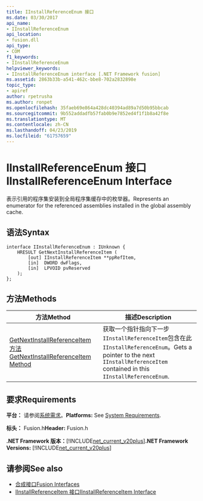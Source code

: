 ```yaml
---
title: IInstallReferenceEnum 接口
ms.date: 03/30/2017
api_name:
- IInstallReferenceEnum
api_location:
- fusion.dll
api_type:
- COM
f1_keywords:
- IInstallReferenceEnum
helpviewer_keywords:
- IInstallReferenceEnum interface [.NET Framework fusion]
ms.assetid: 2863b33b-a541-462c-bbe8-702a2832898e
topic_type:
- apiref
author: rpetrusha
ms.author: ronpet
ms.openlocfilehash: 35faeb69e864a428dc40394ad89a7d50b95bbcab
ms.sourcegitcommit: 9b552addadfb57fab0b9e7852ed4f1f1b8a42f8e
ms.translationtype: MT
ms.contentlocale: zh-CN
ms.lasthandoff: 04/23/2019
ms.locfileid: "61757659"
---
```

# <a name="iinstallreferenceenum-interface"></a><span data-ttu-id="777f4-102">IInstallReferenceEnum 接口</span><span class="sxs-lookup"><span data-stu-id="777f4-102">IInstallReferenceEnum Interface</span></span>
<span data-ttu-id="777f4-103">表示引用的程序集安装到全局程序集缓存中的枚举器。</span><span class="sxs-lookup"><span data-stu-id="777f4-103">Represents an enumerator for the referenced assemblies installed in the global assembly cache.</span></span>  
  
## <a name="syntax"></a><span data-ttu-id="777f4-104">语法</span><span class="sxs-lookup"><span data-stu-id="777f4-104">Syntax</span></span>  
  
```  
interface IInstallReferenceEnum : IUnknown {  
    HRESULT GetNextInstallReferenceItem (  
        [out] IInstallReferenceItem **ppRefItem,  
        [in]  DWORD dwFlags,  
        [in]  LPVOID pvReserved  
    );  
};  
```  
  
## <a name="methods"></a><span data-ttu-id="777f4-105">方法</span><span class="sxs-lookup"><span data-stu-id="777f4-105">Methods</span></span>  
  
|<span data-ttu-id="777f4-106">方法</span><span class="sxs-lookup"><span data-stu-id="777f4-106">Method</span></span>|<span data-ttu-id="777f4-107">描述</span><span class="sxs-lookup"><span data-stu-id="777f4-107">Description</span></span>|  
|------------|-----------------|  
|[<span data-ttu-id="777f4-108">GetNextInstallReferenceItem 方法</span><span class="sxs-lookup"><span data-stu-id="777f4-108">GetNextInstallReferenceItem Method</span></span>](../../../../docs/framework/unmanaged-api/fusion/iinstallreferenceenum-getnextinstallreferenceitem-method.md)|<span data-ttu-id="777f4-109">获取一个指针指向下一步`IInstallReferenceItem`包含在此`IInstallReferenceEnum`。</span><span class="sxs-lookup"><span data-stu-id="777f4-109">Gets a pointer to the next `IInstallReferenceItem` contained in this `IInstallReferenceEnum`.</span></span>|  
  
## <a name="requirements"></a><span data-ttu-id="777f4-110">要求</span><span class="sxs-lookup"><span data-stu-id="777f4-110">Requirements</span></span>  
 <span data-ttu-id="777f4-111">**平台：** 请参阅[系统需求](../../../../docs/framework/get-started/system-requirements.md)。</span><span class="sxs-lookup"><span data-stu-id="777f4-111">**Platforms:** See [System Requirements](../../../../docs/framework/get-started/system-requirements.md).</span></span>  
  
 <span data-ttu-id="777f4-112">**标头：** Fusion.h</span><span class="sxs-lookup"><span data-stu-id="777f4-112">**Header:** Fusion.h</span></span>  
  
 <span data-ttu-id="777f4-113">**.NET Framework 版本：**[!INCLUDE[net_current_v20plus](../../../../includes/net-current-v20plus-md.md)]</span><span class="sxs-lookup"><span data-stu-id="777f4-113">**.NET Framework Versions:** [!INCLUDE[net_current_v20plus](../../../../includes/net-current-v20plus-md.md)]</span></span>  
  
## <a name="see-also"></a><span data-ttu-id="777f4-114">请参阅</span><span class="sxs-lookup"><span data-stu-id="777f4-114">See also</span></span>

- [<span data-ttu-id="777f4-115">合成接口</span><span class="sxs-lookup"><span data-stu-id="777f4-115">Fusion Interfaces</span></span>](../../../../docs/framework/unmanaged-api/fusion/fusion-interfaces.md)
- [<span data-ttu-id="777f4-116">IInstallReferenceItem 接口</span><span class="sxs-lookup"><span data-stu-id="777f4-116">IInstallReferenceItem Interface</span></span>](../../../../docs/framework/unmanaged-api/fusion/iinstallreferenceitem-interface.md)
